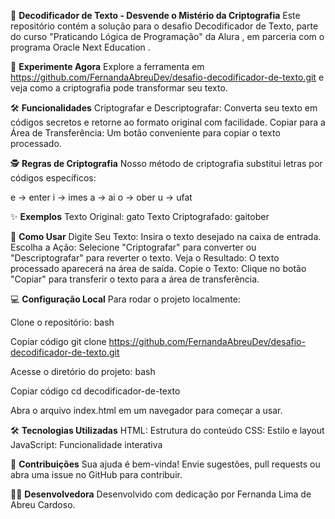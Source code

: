 🔐 **Decodificador de Texto - Desvende o Mistério da Criptografia**
Este repositório contém a solução para o desafio Decodificador de Texto, parte do curso "Praticando Lógica de Programação" da Alura , em parceria com o programa Oracle Next Education .

🌟 **Experimente Agora**
Explore a ferramenta em https://github.com/FernandaAbreuDev/desafio-decodificador-de-texto.git e veja como a criptografia pode transformar seu texto.

🛠️ **Funcionalidades**
Criptografar e Descriptografar: Converta seu texto em códigos secretos e retorne ao formato original com facilidade.
Copiar para a Área de Transferência: Um botão conveniente para copiar o texto processado.

🕵️ **Regras de Criptografia**
Nosso método de criptografia substitui letras por códigos específicos:

e → enter
i → imes
a → ai
o → ober
u → ufat

✨ **Exemplos**
Texto Original: gato
Texto Criptografado: gaitober

🚀 **Como Usar**
Digite Seu Texto: Insira o texto desejado na caixa de entrada.
Escolha a Ação: Selecione "Criptografar" para converter ou "Descriptografar" para reverter o texto.
Veja o Resultado: O texto processado aparecerá na área de saída.
Copie o Texto: Clique no botão "Copiar" para transferir o texto para a área de transferência.

💻 **Configuração Local**
Para rodar o projeto localmente:

Clone o repositório:
bash

Copiar código
git clone https://github.com/FernandaAbreuDev/desafio-decodificador-de-texto.git

Acesse o diretório do projeto:
bash

Copiar código
cd decodificador-de-texto

Abra o arquivo index.html em um navegador para começar a usar.

🛠️ **Tecnologias Utilizadas**
HTML: Estrutura do conteúdo
CSS: Estilo e layout
JavaScript: Funcionalidade interativa

🤝 **Contribuições**
Sua ajuda é bem-vinda! Envie sugestões, pull requests ou abra uma issue no GitHub para contribuir.

👩‍💻 **Desenvolvedora**
Desenvolvido com dedicação por Fernanda Lima de Abreu Cardoso.




